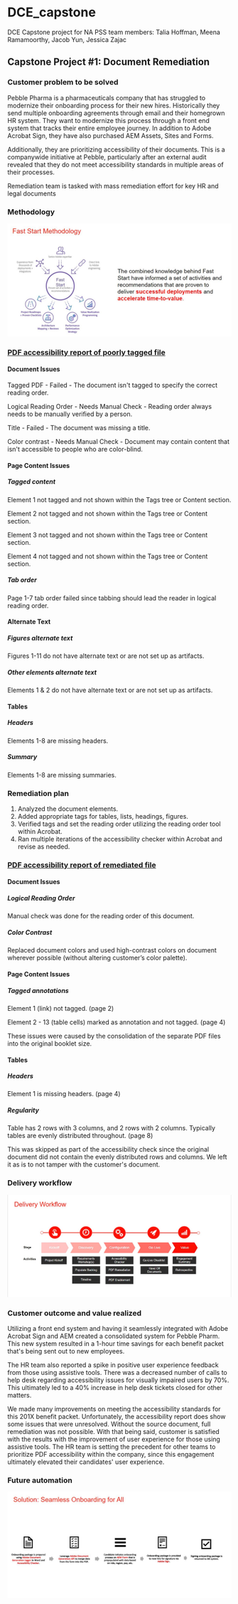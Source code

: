# DCE_capstone
DCE Capstone project for NA PSS team members: Talia Hoffman, Meena Ramamoorthy, Jacob Yun, Jessica Zajac

## Capstone Project #1: Document Remediation 

### Customer problem to be solved 
<p>Pebble Pharma is a pharmaceuticals company that has struggled to modernize their onboarding process for their new hires. Historically they send multiple onboarding agreements through email and their homegrown HR system. They want to modernize this process through a front end system that tracks their entire employee journey. In addition to Adobe Acrobat Sign, they have also purchased AEM Assets, Sites and Forms. </p>

<p> Additionally, they are prioritizing accessibility of their documents. This is a companywide initiative at Pebble, particularly after an external audit revealed that they do not meet accessibility standards in multiple areas of their processes. </p>

<p> Remediation team is tasked with mass remediation effort for key HR and legal documents </p>


### Methodology 

![Fast Start Methodology](/assets/fast_start_methodology.JPG)

### [PDF accessibility report of poorly tagged file](https://github.com/sekkinsan/DCE_capstone/blob/main/Pebble_Pharm_201X_Benefits.pdf.accreport.html) 

#### Document Issues
<p> Tagged PDF - Failed -  The document isn't tagged to specify the correct reading order. </p>
<p> Logical Reading Order - Needs Manual Check - Reading order always needs to be manually verified by a person. </p>
<p> Title - Failed - The document was missing a title. </p>
<p> Color contrast - Needs Manual Check - Document may contain content that isn't accessible to people who are color-blind.</p>

#### Page Content Issues

##### Tagged content
<p> Element 1 not tagged and not shown within the Tags tree or Content section.</p>
<p> Element 2 not tagged and not shown within the Tags tree or Content section.</p>
<p> Element 3 not tagged and not shown within the Tags tree or Content section.</p>
<p> Element 4 not tagged and not shown within the Tags tree or Content section.</p>

##### Tab order
<p>Page 1-7 tab order failed since tabbing should lead the reader in logical reading order.</p>

#### Alternate Text

##### Figures alternate text
<p>Figures 1-11 do not have alternate text or are not set up as artifacts.</p>

##### Other elements alternate text
<p>Elements 1 & 2 do not have alternate text or are not set up as artifacts.</p>

#### Tables

##### Headers
<p>Elements 1-8 are missing headers.</p>

##### Summary
<p>Elements 1-8 are missing summaries.</p>

### Remediation plan 
  1. Analyzed the document elements.
  2. Added appropriate tags for tables, lists, headings, figures.
  3. Verified tags and set the reading order utilizing the reading order tool within Acrobat.
  4. Ran multiple iterations of the accessibility checker within Acrobat and revise as needed.


### [PDF accessibility report of remediated file](https://github.com/sekkinsan/DCE_capstone/blob/main/Pebble_Pharm_201X_Benefits_remediated_06032022.pdf.accreport.html) 

#### Document Issues

##### Logical Reading Order
<p> Manual check was done for the reading order of this document. </p>

##### Color Contrast
<p> Replaced document colors and used high-contrast colors on document wherever possible (without altering  customer’s color palette). </p>

#### Page Content Issues

##### Tagged annotations
<p> Element 1 (link) not tagged. (page 2) </p>
<p> Element 2 - 13 (table cells) marked as annotation and not tagged. (page 4)</p>
<p> These issues were caused by the consolidation of the separate PDF files into the original booklet size. </p>

#### Tables

##### Headers
<p> Element 1 is missing headers. (page 4) </p>

##### Regularity
<p> Table has 2 rows with 3 columns, and 2 rows with 2 columns. Typically tables are evenly distributed throughout. (page 8) </p>
<p> This was skipped as part of the accessibility check since the original document did not contain the evenly distributed rows and columns. We left it as is to not tamper with the customer's document. </p>


### Delivery workflow 

  ![Delivery Workflow](/assets/delivery_workflow.JPG)


### Customer outcome and value realized 
<p> Utilizing a front end system and having it seamlessly integrated with Adobe Acrobat Sign and AEM created a consolidated system for Pebble Pharm. This new system resulted in a 1-hour time savings for each benefit packet that's being sent out to new employees. </p>
<p> The HR team also reported a spike in positive user experience feedback from those using assistive tools. There was a decreased number of calls to help desk regarding accessibility issues for visually impaired users by 70%. This ultimately led to a 40% increase in help desk tickets closed for other matters. </p>

<p> We made many improvements on meeting the accessibility standards for this 201X benefit packet. Unfortunately, the accessibility report does show some issues that were unresolved. Without the source document, full remediation was not possible. With that being said, customer is satisfied with the results with the improvement of user experience for those using assistive tools. The HR team is setting the precedent for other teams to prioritize PDF accessibility within the company, since this engagement ultimately elevated their candidates' user experience. </p>


### Future automation 

![Future Automation](/assets/future_automation.JPG)
